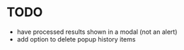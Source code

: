# TODO

+ have processed results shown in a modal (not an alert)
+ add option to delete popup history items
